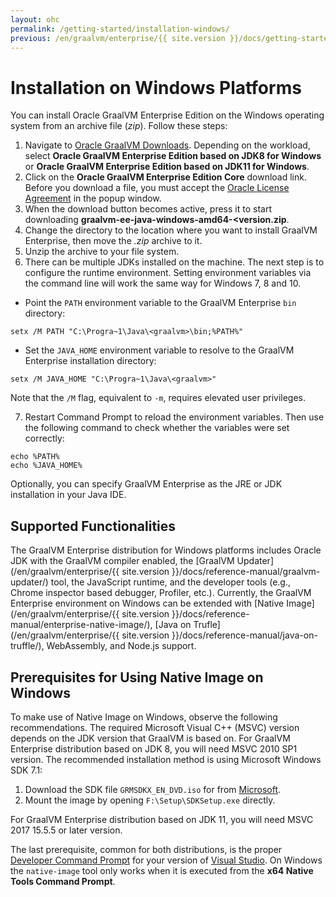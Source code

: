 ```yaml
---
layout: ohc
permalink: /getting-started/installation-windows/
previous: /en/graalvm/enterprise/{{ site.version }}/docs/getting-started/
---
```


# Installation on Windows Platforms

You can install Oracle GraalVM Enterprise Edition on the Windows operating system from an archive file (_zip_).
Follow these steps:

1. Navigate to [Oracle GraalVM Downloads](https://www.oracle.com/downloads/graalvm-downloads.html). Depending on the workload, select **Oracle GraalVM Enterprise Edition based on JDK8 for Windows** or **Oracle GraalVM Enterprise Edition based on JDK11 for Windows**.
2. Click on the **Oracle GraalVM Enterprise Edition Core** download link. Before you download a file, you must accept the [Oracle License Agreement](https://www.oracle.com/downloads/licenses/graalvm-otn-license.html) in the popup window.
3. When the download button becomes active, press it to start downloading **graalvm-ee-java<version>-windows-amd64-<version.zip**.
4. Change the directory to the location where you want to install GraalVM Enterprise, then move the _.zip_ archive to it.
5. Unzip the archive to your file system.
6. There can be multiple JDKs installed on the machine. The next step is to configure the runtime environment. Setting environment variables via the command line will work the same way for Windows 7, 8 and 10.
  - Point the `PATH` environment variable to the GraalVM Enterprise `bin` directory:
  ```shell
  setx /M PATH "C:\Progra~1\Java\<graalvm>\bin;%PATH%"
  ```
  - Set the `JAVA_HOME` environment variable to resolve to the GraalVM Enterprise installation directory:
  ```shell
  setx /M JAVA_HOME "C:\Progra~1\Java\<graalvm>"
  ```
  Note that the `/M` flag, equivalent to `-m`, requires elevated user privileges.

7. Restart Command Prompt to reload the environment variables. Then use the
following command to check whether the variables were set correctly:
```shell
echo %PATH%
echo %JAVA_HOME%
```

Optionally, you can specify GraalVM Enterprise as the JRE or JDK installation in your Java IDE.

## Supported Functionalities

The GraalVM Enterprise distribution for Windows platforms includes Oracle JDK with the GraalVM compiler enabled, the [GraalVM Updater](/en/graalvm/enterprise/{{ site.version }}/docs/reference-manual/graalvm-updater/) tool, the JavaScript runtime, and the developer tools (e.g., Chrome inspector based debugger, Profiler, etc.).
Currently, the GraalVM Enterprise environment on Windows can be extended with [Native Image](/en/graalvm/enterprise/{{ site.version }}/docs/reference-manual/enterprise-native-image/), [Java on Trufle](/en/graalvm/enterprise/{{ site.version }}/docs/reference-manual/java-on-truffle/), WebAssembly, and Node.js support.

## Prerequisites for Using Native Image on Windows
To make use of Native Image on Windows, observe the following recommendations. The
required Microsoft Visual C++ (MSVC) version depends on the JDK version that
GraalVM is based on. For GraalVM Enterprise distribution based on JDK 8, you will need MSVC
2010 SP1 version. The recommended installation method is using Microsoft Windows
SDK 7.1:
1. Download the SDK file `GRMSDKX_EN_DVD.iso` for from [Microsoft](https://www.microsoft.com/en-gb/download).
2. Mount the image by opening `F:\Setup\SDKSetup.exe` directly.

For GraalVM Enterprise distribution based on JDK 11, you will need MSVC 2017 15.5.5 or later version.

The last prerequisite, common for both distributions, is the proper [Developer Command Prompt](https://docs.microsoft.com/en-us/cpp/build/building-on-the-command-line?view=vs-2019#developer_command_prompt_shortcuts) for your version of [Visual Studio](https://visualstudio.microsoft.com/vs/). On Windows the `native-image` tool only works when it is executed from the **x64 Native Tools Command Prompt**.
